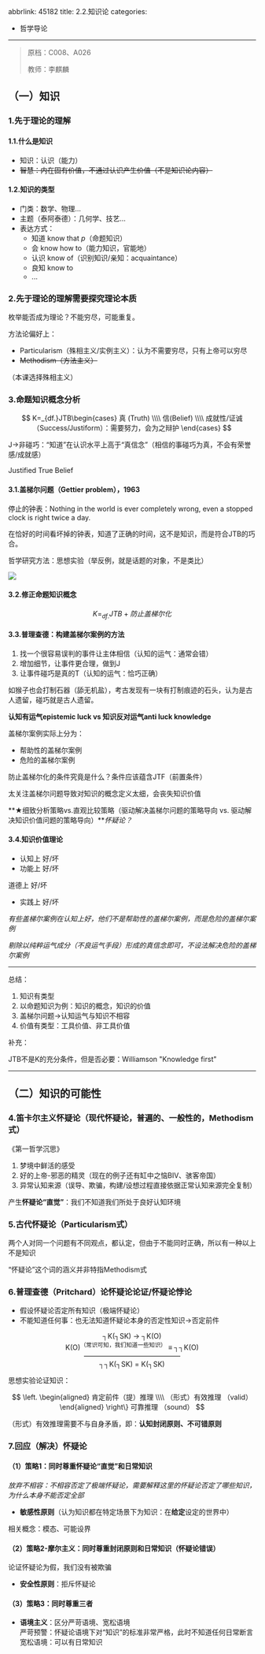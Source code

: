abbrlink: 45182
title: 2.2.知识论
categories:
  - 哲学导论
---
> 原档：C008、A026
>
> 教师：李麒麟

## （一）知识

### 1.先于理论的理解

#### 1.1.什么是知识

- 知识：认识（能力）
- ~~智慧：内在固有价值，不通过认识产生价值（不是知识论内容）~~

#### 1.2.知识的类型

- 门类：数学、物理...
- 主题（泰阿泰德）：几何学、技艺...
- 表达方式：
  - 知道 know that *p*（命题知识）
  - 会 know how to（能力知识，官能地）
  - 认识 know of（识别知识/亲知：acquaintance）
  - 良知 know to
  - ...

### 2.先于理论的理解需要探究理论本质

枚举能否成为理论？不能穷尽，可能重复。

方法论偏好上：

- Particularism（殊相主义/实例主义）：认为不需要穷尽，只有上帝可以穷尽
- ~~Methodism（方法主义）~~

（本课选择殊相主义）

### 3.命题知识概念分析

$$
K=_{df.}JTB\begin{cases}
真 (Truth) \\\\
信(Belief) \\\\
成就性/证诚（Success/Justiform）：需要努力，会为之辩护
\end{cases}
$$

J→非碰巧：“知道”在认识水平上高于“真信念”（相信的事碰巧为真，不会有荣誉感/成就感）

Justified True Belief

#### 3.1.盖梯尔问题（Gettier problem），1963

停止的钟表：Nothing in the world is ever completely wrong, even a stopped clock is right twice a day.

在恰好的时间看坏掉的钟表，知道了正确的时间，这不是知识，而是符合JTB的巧合。

哲学研究方法：思想实验（举反例，就是话题的对象，不是类比）

![](C022.png)

#### 3.2.修正命题知识概念


$$
K=_{df.}JTB+防止盖梯尔化
$$

#### 3.3.普理查德：构建盖梯尔案例的方法

1. 找一个很容易误判的事件让主体相信（认知的运气：通常会错）
2. 增加细节，让事件更合理，做到J
3. 让事件碰巧是真的T（认知的运气：恰巧正确）

如猴子也会打制石器（舔无机盐），考古发现有一块有打制痕迹的石头，认为是古人遗留，碰巧就是古人遗留。

**认知有运气epistemic luck vs 知识反对运气anti luck knowledge**

盖梯尔案例实际上分为：

- 帮助性的盖梯尔案例
- 危险的盖梯尔案例

防止盖梯尔化的条件究竟是什么？条件应该蕴含JTF（前置条件）

太关注盖梯尔问题导致对知识的概念定义太细，会丧失知识价值

**★细致分析策略vs.直观比较策略（驱动解决盖梯尔问题的策略导向 vs. 驱动解决知识价值问题的策略导向）***怀疑论？*

#### 3.4.知识价值理论

- 认知上 好/坏
- 功能上 好/坏

道德上 好/坏

- 实践上 好/坏

*有些盖梯尔案例在认知上好，他们不是帮助性的盖梯尔案例，而是危险的盖梯尔案例*

*剔除以纯粹运气成分（不良运气手段）形成的真信念即可，不设法解决危险的盖梯尔案例*

------

总结：

1. 知识有类型
2. 以命题知识为例：知识的概念，知识的价值
3. 盖梯尔问题→认知运气与知识不相容
4. 价值有类型：工具价值、非工具价值

补充：

JTB不是K的充分条件，但是否必要：Williamson "Knowledge first"

------

## （二）知识的可能性

### 4.笛卡尔主义怀疑论（现代怀疑论，普遍的、一般性的，Methodism式）

《第一哲学沉思》

1. 梦境中鲜活的感受
2. 好的上帝-邪恶的精灵（现在的例子还有缸中之恼BIV、骇客帝国）
3. 异常认知来源（误导、欺骗，构建/设想过程直接依据正常认知来源完全复制）

产生**怀疑论“直觉”**：我们不知道我们所处于良好认知环境

### 5.古代怀疑论（Particularism式）

两个人对同一个问题有不同观点，都认定，但由于不能同时正确，所以有一种以上不是知识

“怀疑论”这个词的涵义并非特指Methodism式

### 6.普理查德（Pritchard）论怀疑论论证/怀疑论悖论

- 假设怀疑论否定所有知识（极端怀疑论）
- 不能知道任何事：也无法知道怀疑论本身的否定性知识→否定前件

<center>┐K(┐SK) → ┐K(O)</center>

<center>K(O)<sup>（常识可知，我们知道一些知识）</sup> ≡ ┐┐K(O)</center>

<center>——————————————</center>

<center>┐┐K(┐SK) = K(┐SK)</center>

思想实验论证知识：

$$
\left.
\begin{aligned}
肯定前件（提）推理 \\\\
（形式）有效推理 （valid）
\end{aligned}
\right\}
可靠推理 （sound）
$$

（形式）有效推理需要不与自身矛盾，即：**认知封闭原则、不可错原则**

### 7.回应（解决）怀疑论

#### （1）策略1：同时尊重怀疑论“直觉”和日常知识

*放弃不相容：不相容否定了极端怀疑论，需要解释这里的怀疑论否定了哪些知识，为什么本身不能否定全部*

- **敏感性原则**（认为知识都在特定场景下为知识：在**给定**设定的世界中）

相关概念：模态、可能设界

#### （2）策略2-摩尔主义：同时尊重封闭原则和日常知识（怀疑论错误）

论证怀疑论为假，我们没有被欺骗

- **安全性原则**：拒斥怀疑论

#### （3）策略3：同时尊重三者

- **语境主义**：区分严苛语境、宽松语境<br>严苛预警：怀疑论语境下对“知识”的标准非常严格，此时不知道任何日常断言<br>宽松语境：可以有日常知识